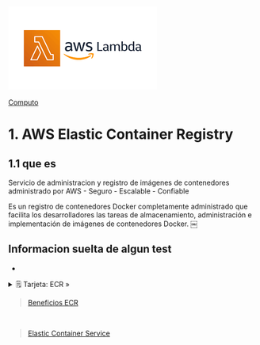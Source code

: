 ![Amazon EC2 Auto Scalling](../../assets/Computo/Lambda-logo.png)

[Computo](../../Computo/)

# 1. AWS Elastic Container Registry

## 1.1 que es

Servicio de administracion y registro de imágenes de contenedores administrado por AWS
    - Seguro
    - Escalable
    - Confiable

Es un registro de contenedores Docker completamente administrado que facilita los desarrolladores las tareas de almacenamiento, administración e implementación de imágenes de contenedores Docker.
￼
## Informacion suelta de algun test

-

<details>
<summary>🗒 Tarjeta: ECR »</summary>

| Info clave  |
| ---- |
| Sin esto no existen contenedores |

</details>

> [Beneficios ECR](../../00_assets/Computo/Beneficios-ecr.png)

<br/>

> [Elastic Container Service](./ECS.md)

<br/>